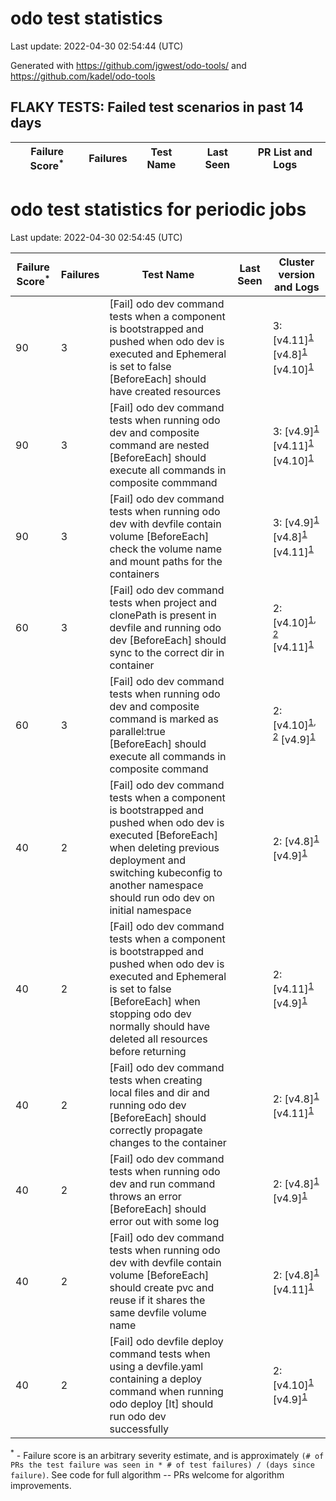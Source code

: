# odo test statistics
Last update: 2022-04-30 02:54:44 (UTC)

Generated with https://github.com/jgwest/odo-tools/ and https://github.com/kadel/odo-tools
## FLAKY TESTS: Failed test scenarios in past 14 days
| Failure Score<sup>*</sup> | Failures | Test Name | Last Seen | PR List and Logs 
|---|---|---|---|---|


# odo test statistics for periodic jobs
Last update: 2022-04-30 02:54:45 (UTC)

| Failure Score<sup>*</sup> | Failures | Test Name | Last Seen | Cluster version and Logs 
|---|---|---|---|---|
| 90 | 3 | [Fail] odo dev command tests when a component is bootstrapped and pushed when odo dev is executed and Ephemeral is set to false [BeforeEach] should have created resources  |  | 3: [v4.11]<sup>[1](https://storage.googleapis.com/origin-ci-test/logs/periodic-ci-redhat-developer-odo-main-v4.11-integration-e2e-periodic/1515299127078948864/build-log.txt)</sup> [v4.8]<sup>[1](https://storage.googleapis.com/origin-ci-test/logs/periodic-ci-redhat-developer-odo-main-v4.8-integration-e2e-periodic/1515118004050857984/build-log.txt)</sup> [v4.10]<sup>[1](https://storage.googleapis.com/origin-ci-test/logs/periodic-ci-redhat-developer-odo-main-v4.10-integration-e2e-periodic/1515299126235893760/build-log.txt)</sup> 
| 90 | 3 | [Fail] odo dev command tests when running odo dev and composite command are nested [BeforeEach] should execute all commands in composite commmand  |  | 3: [v4.9]<sup>[1](https://storage.googleapis.com/origin-ci-test/logs/periodic-ci-redhat-developer-odo-main-v4.9-integration-e2e-periodic/1515118005711802368/build-log.txt)</sup> [v4.11]<sup>[1](https://storage.googleapis.com/origin-ci-test/logs/periodic-ci-redhat-developer-odo-main-v4.11-integration-e2e-periodic/1515299127078948864/build-log.txt)</sup> [v4.10]<sup>[1](https://storage.googleapis.com/origin-ci-test/logs/periodic-ci-redhat-developer-odo-main-v4.10-integration-e2e-periodic/1515299126235893760/build-log.txt)</sup> 
| 90 | 3 | [Fail] odo dev command tests when running odo dev with devfile contain volume [BeforeEach] check the volume name and mount paths for the containers  |  | 3: [v4.9]<sup>[1](https://storage.googleapis.com/origin-ci-test/logs/periodic-ci-redhat-developer-odo-main-v4.9-integration-e2e-periodic/1515118005711802368/build-log.txt)</sup> [v4.8]<sup>[1](https://storage.googleapis.com/origin-ci-test/logs/periodic-ci-redhat-developer-odo-main-v4.8-integration-e2e-periodic/1515118004050857984/build-log.txt)</sup> [v4.11]<sup>[1](https://storage.googleapis.com/origin-ci-test/logs/periodic-ci-redhat-developer-odo-main-v4.11-integration-e2e-periodic/1515208494297387008/build-log.txt)</sup> 
| 60 | 3 | [Fail] odo dev command tests when project and clonePath is present in devfile and running odo dev [BeforeEach] should sync to the correct dir in container  |  | 2: [v4.10]<sup>[1](https://storage.googleapis.com/origin-ci-test/logs/periodic-ci-redhat-developer-odo-main-v4.10-integration-e2e-periodic/1515118002373136384/build-log.txt), [2](https://storage.googleapis.com/origin-ci-test/logs/periodic-ci-redhat-developer-odo-main-v4.10-integration-e2e-periodic/1515299126235893760/build-log.txt)</sup> [v4.11]<sup>[1](https://storage.googleapis.com/origin-ci-test/logs/periodic-ci-redhat-developer-odo-main-v4.11-integration-e2e-periodic/1515208494297387008/build-log.txt)</sup> 
| 60 | 3 | [Fail] odo dev command tests when running odo dev and composite command is marked as parallel:true [BeforeEach] should execute all commands in composite command  |  | 2: [v4.10]<sup>[1](https://storage.googleapis.com/origin-ci-test/logs/periodic-ci-redhat-developer-odo-main-v4.10-integration-e2e-periodic/1515118002373136384/build-log.txt), [2](https://storage.googleapis.com/origin-ci-test/logs/periodic-ci-redhat-developer-odo-main-v4.10-integration-e2e-periodic/1515299126235893760/build-log.txt)</sup> [v4.9]<sup>[1](https://storage.googleapis.com/origin-ci-test/logs/periodic-ci-redhat-developer-odo-main-v4.9-integration-e2e-periodic/1515208496818163712/build-log.txt)</sup> 
| 40 | 2 | [Fail] odo dev command tests when a component is bootstrapped and pushed when odo dev is executed [BeforeEach] when deleting previous deployment and switching kubeconfig to another namespace should run odo dev on initial namespace  |  | 2: [v4.8]<sup>[1](https://storage.googleapis.com/origin-ci-test/logs/periodic-ci-redhat-developer-odo-main-v4.8-integration-e2e-periodic/1515208495136247808/build-log.txt)</sup> [v4.9]<sup>[1](https://storage.googleapis.com/origin-ci-test/logs/periodic-ci-redhat-developer-odo-main-v4.9-integration-e2e-periodic/1515118005711802368/build-log.txt)</sup> 
| 40 | 2 | [Fail] odo dev command tests when a component is bootstrapped and pushed when odo dev is executed and Ephemeral is set to false [BeforeEach] when stopping odo dev normally should have deleted all resources before returning  |  | 2: [v4.11]<sup>[1](https://storage.googleapis.com/origin-ci-test/logs/periodic-ci-redhat-developer-odo-main-v4.11-integration-e2e-periodic/1515299127078948864/build-log.txt)</sup> [v4.9]<sup>[1](https://storage.googleapis.com/origin-ci-test/logs/periodic-ci-redhat-developer-odo-main-v4.9-integration-e2e-periodic/1515208496818163712/build-log.txt)</sup> 
| 40 | 2 | [Fail] odo dev command tests when creating local files and dir and running odo dev [BeforeEach] should correctly propagate changes to the container  |  | 2: [v4.8]<sup>[1](https://storage.googleapis.com/origin-ci-test/logs/periodic-ci-redhat-developer-odo-main-v4.8-integration-e2e-periodic/1515208495136247808/build-log.txt)</sup> [v4.11]<sup>[1](https://storage.googleapis.com/origin-ci-test/logs/periodic-ci-redhat-developer-odo-main-v4.11-integration-e2e-periodic/1515208494297387008/build-log.txt)</sup> 
| 40 | 2 | [Fail] odo dev command tests when running odo dev and run command throws an error [BeforeEach] should error out with some log  |  | 2: [v4.8]<sup>[1](https://storage.googleapis.com/origin-ci-test/logs/periodic-ci-redhat-developer-odo-main-v4.8-integration-e2e-periodic/1515208495136247808/build-log.txt)</sup> [v4.9]<sup>[1](https://storage.googleapis.com/origin-ci-test/logs/periodic-ci-redhat-developer-odo-main-v4.9-integration-e2e-periodic/1515118005711802368/build-log.txt)</sup> 
| 40 | 2 | [Fail] odo dev command tests when running odo dev with devfile contain volume [BeforeEach] should create pvc and reuse if it shares the same devfile volume name  |  | 2: [v4.8]<sup>[1](https://storage.googleapis.com/origin-ci-test/logs/periodic-ci-redhat-developer-odo-main-v4.8-integration-e2e-periodic/1515118004050857984/build-log.txt)</sup> [v4.11]<sup>[1](https://storage.googleapis.com/origin-ci-test/logs/periodic-ci-redhat-developer-odo-main-v4.11-integration-e2e-periodic/1515208494297387008/build-log.txt)</sup> 
| 40 | 2 | [Fail] odo devfile deploy command tests when using a devfile.yaml containing a deploy command when running odo deploy [It] should run odo dev successfully  |  | 2: [v4.10]<sup>[1](https://storage.googleapis.com/origin-ci-test/logs/periodic-ci-redhat-developer-odo-main-v4.10-integration-e2e-periodic/1515118002373136384/build-log.txt)</sup> [v4.9]<sup>[1](https://storage.googleapis.com/origin-ci-test/logs/periodic-ci-redhat-developer-odo-main-v4.9-integration-e2e-periodic/1515208496818163712/build-log.txt)</sup> 



<sup>*</sup> - Failure score is an arbitrary severity estimate, and is approximately `(# of PRs the test failure was seen in * # of test failures) / (days since failure)`. See code for full algorithm -- PRs welcome for algorithm improvements.
